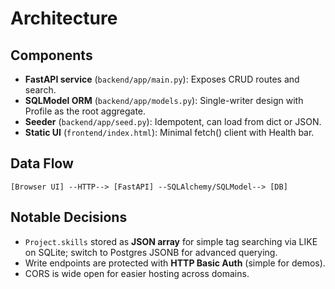 # Architecture

## Components
- **FastAPI service** (`backend/app/main.py`): Exposes CRUD routes and search.
- **SQLModel ORM** (`backend/app/models.py`): Single-writer design with Profile as the root aggregate.
- **Seeder** (`backend/app/seed.py`): Idempotent, can load from dict or JSON.
- **Static UI** (`frontend/index.html`): Minimal fetch() client with Health bar.

## Data Flow
```
[Browser UI] --HTTP--> [FastAPI] --SQLAlchemy/SQLModel--> [DB]
```

## Notable Decisions
- `Project.skills` stored as **JSON array** for simple tag searching via LIKE on SQLite; switch to Postgres JSONB for advanced querying.
- Write endpoints are protected with **HTTP Basic Auth** (simple for demos).
- CORS is wide open for easier hosting across domains.
